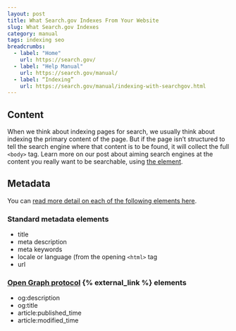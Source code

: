 ```yaml
---
layout: post
title: What Search.gov Indexes From Your Website
slug: What Search.gov Indexes
category: manual
tags: indexing seo
breadcrumbs:
  - label: "Home"
    url: https://search.gov/
  - label: "Help Manual"
    url: https://search.gov/manual/
  - label: “Indexing”
    url: https://search.gov/manual/indexing-with-searchgov.html
---
```


## Content

When we think about indexing pages for search, we usually think about indexing the primary content of the page. But if the page isn’t structured to tell the search engine where that content is to be found, it will collect the full `<body>` tag. Learn more on our post about aiming search engines at the content you really want to be searchable, using [the </main> element](https://search.gov/manual/how-search-engines-index-content-better-discoverability.html#main-element).

## Metadata

You can [read more detail on each of the following elements here](https://search.gov/blog/metadata.html).

### Standard metadata elements

* title
* meta description
* meta keywords
* locale or language (from the opening `<html>` tag
* url

### [Open Graph protocol](http://ogp.me/) {% external_link %} elements

* og:description
* og:title
* article:published_time
* article:modified_time
